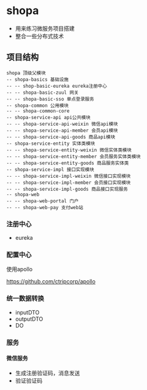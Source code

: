 # shopa

- 用来练习微服务项目搭建
- 整合一些分布式技术

## 项目结构

```
shopa 顶级父模块
-- shopa-basics 基础设施
-- -- shop-basic-eureka eureka注册中心
-- -- shopa-basic-zuul 网关
-- -- shopa-basic-sso 单点登录服务
-- shopa-common 公用模块
-- -- shopa-common-core
-- shopa-service-api api公共模块
-- -- shopa-service-api-weixin 微信api模块
-- -- shopa-service-api-member 会员api模块
-- -- shopa-service-api-goods 商品api模块
-- shopa-service-entity 实体类模块
-- -- shopa-service-entity-weixin 微信实体类模块
-- -- shopa-service-entity-member 会员服务实体类模块
-- -- shopa-service-entity-goods 商品服务实体类
-- shopa-service-impl 接口实现模块
-- -- shopa-service-impl-weixin 微信接口实现模块
-- -- shopa-service-impl-member 会员接口实现模块
-- -- shopa-service-impl-goods 商品接口实现服务
-- shopa-web
-- -- shopa-web-portal 门户
-- -- shopa-web-pay 支付web站
```

### 注册中心

- eureka

### 配置中心

使用apollo

<https://github.com/ctripcorp/apollo>

### 统一数据转换

- inputDTO
- outputDTO
- DO

### 服务

#### 微信服务

- 生成注册验证码，消息发送
- 验证验证码